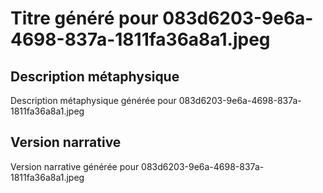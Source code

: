 # Titre généré pour 083d6203-9e6a-4698-837a-1811fa36a8a1.jpeg

## Description métaphysique
Description métaphysique générée pour 083d6203-9e6a-4698-837a-1811fa36a8a1.jpeg

## Version narrative
Version narrative générée pour 083d6203-9e6a-4698-837a-1811fa36a8a1.jpeg
